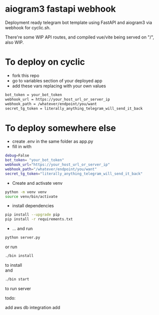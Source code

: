 # aiogram3 fastapi webhook #
 Deployment ready telegram bot template using FastAPI and aiogram3 via webhook for cyclic.sh.

There're some WIP API routes, and compiled vue/vite being served on "/", also WIP.
# To deploy on cyclic
- fork this repo
- go to variables section of your deployed app
- add these vars replacing with your own values
```bash
bot_token = your_bot_token  
webhook_url = https://your_host_url_or_server_ip  
webhook_path = /whatever/endpoint/you/want  
secret_tg_token = literally_anything_telegram_will_send_it_back
```

# To deploy somewhere else
- create .env in the same folder as app.py
- fill in with
```bash
debug=False  
bot_token= "your_bot_token"  
webhook_url="https://your_host_url_or_server_ip"  
webhook_path="/whatever/endpoint/you/want"  
secret_tg_token="literally_anything_telegram_will_send_it_back"
```
* Create and activate venv
```bash
python -m venv venv
source venv/bin/activate
```
* install dependencies
```bash
pip install --upgrade pip
pip install -r requirements.txt
```
* ... and run
```bash
python server.py
```
or run 
```bash
./bin install
```
to install  
and
```bash
./bin start
```
to run server





todo:  

add aws db integration
add 
